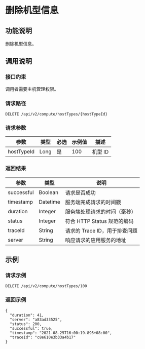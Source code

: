 删除机型信息 
===========================



功能说明 
-------------------------

删除机型信息。

调用说明 
-------------------------

### 接口约束 

调用者需要主机管理权限。

### 请求路径 

`DELETE /api/v2/compute/hostTypes/{hostTypeId}`

### 请求参数 



|     参数     |  类型  | 必选 | 示例值 |  描述   |
|------------|------|----|-----|-------|
| hostTypeId | Long | 是  | 100 | 机型 ID |



### 返回结果 



|     参数     |    类型    |          说明          |
|------------|----------|----------------------|
| successful | Boolean  | 请求是否成功               |
| timestamp  | Datetime | 服务端完成请求的时间戳          |
| duration   | Integer  | 服务端处理请求的时间（毫秒）       |
| status     | Integer  | 符合 HTTP Status 规范的编码 |
| traceId    | String   | 请求的 Trace ID，用于排查问题  |
| server     | String   | 响应请求的应用服务的地址         |



示例 
-----------------------

### 请求示例 

`DELETE /api/v2/compute/hostTypes/100`

### 返回示例 

```unknow
{
  "duration": 41,
  "server": "a83ad33525",
  "status": 200,
  "successful": true,
  "timestamp": "2021-08-25T16:00:19.895+08:00",
  "traceId": "c8e610e3b33a4b17"
}
```


